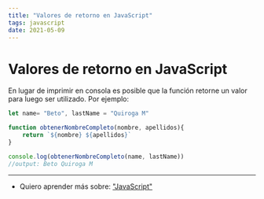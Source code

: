 ```yaml
---
title: "Valores de retorno en JavaScript"
tags: javascript
date: 2021-05-09
---
```


# Valores de retorno en JavaScript

En lugar de imprimir en consola es posible que la función retorne un valor para luego ser utilizado. Por ejemplo:

````js
let name= "Beto", lastName = "Quiroga M"

function obtenerNombreCompleto(nombre, apellidos){
	return `${nombre} ${apellidos}`
}

console.log(obtenerNombreCompleto(name, lastName))
//output: Beto Quiroga M
````

***

- Quiero aprender más sobre: ["JavaScript"](../00/javascript)

